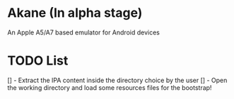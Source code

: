 # Akane (In alpha stage)

An Apple A5/A7 based emulator for Android devices

# TODO List
[] - Extract the IPA content inside the directory choice by the user
[] - Open the working directory and load some resources files for the bootstrap!


